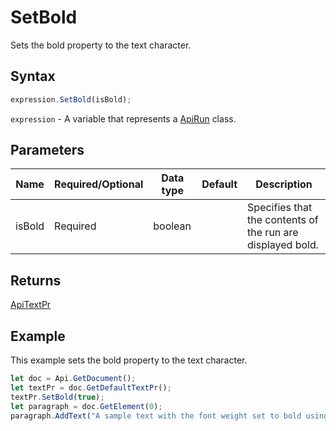 # SetBold

Sets the bold property to the text character.

## Syntax

```javascript
expression.SetBold(isBold);
```

`expression` - A variable that represents a [ApiRun](../ApiRun.md) class.

## Parameters

| **Name** | **Required/Optional** | **Data type** | **Default** | **Description** |
| ------------- | ------------- | ------------- | ------------- | ------------- |
| isBold | Required | boolean |  | Specifies that the contents of the run are displayed bold. |

## Returns

[ApiTextPr](../../ApiTextPr/ApiTextPr.md)

## Example

This example sets the bold property to the text character.

```javascript
let doc = Api.GetDocument();
let textPr = doc.GetDefaultTextPr();
textPr.SetBold(true);
let paragraph = doc.GetElement(0);
paragraph.AddText("A sample text with the font weight set to bold using the text properties.");
```
